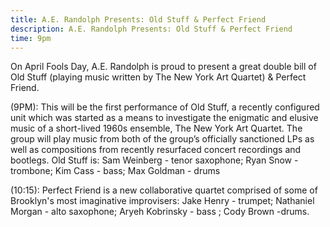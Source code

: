 ```yaml
---
title: A.E. Randolph Presents: Old Stuff & Perfect Friend
description: A.E. Randolph Presents: Old Stuff & Perfect Friend
time: 9pm
---
```

On April Fools Day, A.E. Randolph is proud to present a great double bill of Old Stuff (playing music written by The New York Art Quartet) & Perfect Friend. 

(9PM): This will be the first performance of Old Stuff, a recently configured unit which was started as a means to investigate the enigmatic and elusive music of a short-lived 1960s ensemble, The New York Art Quartet. The group will play music from both of the group’s officially sanctioned LPs as well as compositions from recently resurfaced concert recordings and bootlegs. Old Stuff is: Sam Weinberg - tenor saxophone; Ryan Snow - trombone; Kim Cass - bass; Max Goldman - drums

(10:15): Perfect Friend is a new collaborative quartet comprised of some of Brooklyn's most imaginative improvisers: Jake Henry - trumpet; Nathaniel Morgan - alto saxophone; Aryeh Kobrinsky - bass ; Cody Brown -drums.

[](aerandolphpresents.tumblr.com)
